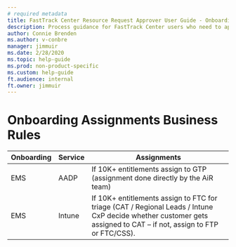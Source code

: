 ```yaml
---
# required metadata
title: FastTrack Center Resource Request Approver User Guide - Onboarding Assignments Business Rules
description: Process guidance for FastTrack Center users who need to approve resources.
author: Connie Brenden
ms.author: v-conbre
manager: jimmuir
ms.date: 2/28/2020
ms.topic: help-guide
ms.prod: non-product-specific
ms.custom: help-guide
ft.audience: internal
ft.owner: jimmuir
---
```

# Onboarding Assignments Business Rules

|Onboarding  |Service  |Assignments  |
|---------|---------|---------|
|EMS     |AADP      |If 10K+ entitlements assign to GTP (assignment done directly by the AiR team)         |
|EMS     |Intune    |If 10K+ entitlements assign to FTC for triage (CAT / Regional Leads / Intune CxP decide whether customer gets assigned to CAT – if not, assign to FTP or FTC/CSS).  |

